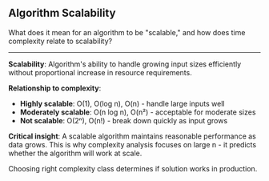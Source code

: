 ## Algorithm Scalability

What does it mean for an algorithm to be "scalable," and how does time complexity relate to scalability?

---

**Scalability**: Algorithm's ability to handle growing input sizes efficiently without proportional increase in resource requirements.

**Relationship to complexity**:
- **Highly scalable**: O(1), O(log n), O(n) - handle large inputs well
- **Moderately scalable**: O(n log n), O(n²) - acceptable for moderate sizes
- **Not scalable**: O(2ⁿ), O(n!) - break down quickly as input grows

**Critical insight**: A scalable algorithm maintains reasonable performance as data grows. This is why complexity analysis focuses on large n - it predicts whether the algorithm will work at scale.

Choosing right complexity class determines if solution works in production.

